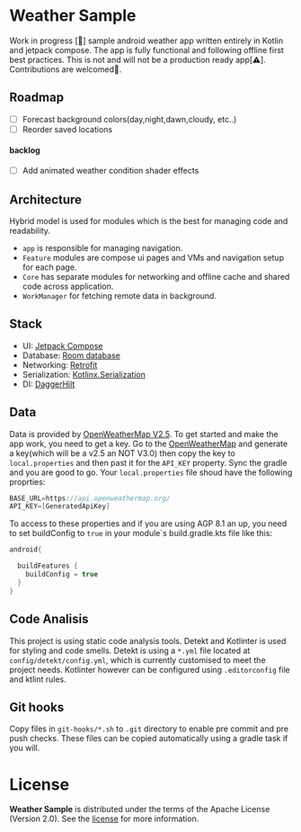 # Weather Sample

Work in progress [🚧] sample android weather app written entirely in Kotlin and jetpack compose. The app is fully functional and following offline first best practices. This is not and will not be a production ready app[⚠️]. Contributions are welcomed🫡.

## Roadmap
* [ ] Forecast background colors(day,night,dawn,cloudy, etc..)
* [ ] Reorder saved locations
#### backlog
* [ ] Add animated weather condition shader effects 

## Architecture

Hybrid model is used for modules which is the best for managing code and readability.
* `app` is responsible for managing navigation.
* `Feature` modules are compose ui pages and VMs and navigation setup for each page.
* `Core` has separate modules for networking and offline cache and shared code across application.
* `WorkManager` for fetching remote data in background.

## Stack

* UI: [Jetpack Compose](https://developer.android.com/jetpack/compose?gclid=CjwKCAiAvdCrBhBREiwAX6-6UogmclLihuJq1CXQKPCG3q9b2vidq9mAjzYjtyXgOhLz34GKmeo7-hoCh7QQAvD_BwE&gclsrc=aw.ds)
* Database: [Room database](https://developer.android.com/training/data-storage/room)
* Networking: [Retrofit](https://square.github.io/retrofit/)
* Serialization: [Kotlinx.Serialization](https://kotlinlang.org/docs/serialization.html)
* DI: [DaggerHilt](https://developer.android.com/training/dependency-injection/hilt-android)

## Data

Data is provided by [OpenWeatherMap V2.5](https://openweathermap.org/api).
To get started and make the app work, you need to get a key. Go to the [OpenWeatherMap](https://openweathermap.org/api) and generate a key(which will be a v2.5 an NOT V3.0) then copy the key to `local.properties` and then past it for the `API_KEY` property. Sync the gradle and you are good to go.
Your `local.properties` file shoud have the following proprties:

```gradle
BASE_URL=https://api.openweathermap.org/
API_KEY=[GeneratedApiKey]
```
To access to these properties and if you are using AGP 8.1 an up, you need to set buildConfig to `true` in your module`s build.gradle.kts file like this:
```gradle
android{

  buildFeatures {
    buildConfig = true
  }
}
```
## Code Analisis
This project is using static code analysis tools. Detekt and Kotlinter is used for styling and code smells. Detekt is using a `*.yml` file located at `config/detekt/config.yml`, which is currently customised to meet the project needs. Kotlinter however can be configured using `.editorconfig` file and ktlint rules.

## Git hooks
Copy files in `git-hooks/*.sh` to `.git` directory to enable pre commit and pre push checks. These files can be copied automatically using a gradle task if you will.

# License

**Weather Sample** is distributed under the terms of the Apache License (Version 2.0). See the
[license](LICENSE) for more information.
